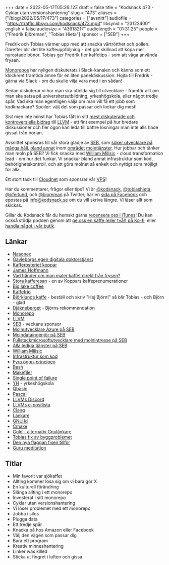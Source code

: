 +++
date = 2022-05-17T05:26:12Z
draft = false
title = "Kodsnack 473 - Cyklar utan versionshantering"
slug = "473"
aliases = ["/blog/2022/05/17/473"]
categories = ["avsnitt"]
audiofile = "https://traffic.libsyn.com/kodsnack/473.mp3"
libsynid = "23122400"
english = false
audiosize = "43918217"
audiolength = "01:31:25"
people = ["Fredrik Björeman", "Tobias Hieta"]
sponsor = ["SEB"]
+++

Fredrik och Tobias värmer upp med att snacka vårtrötthet och pollen. Därefter blir det lite kaffeuppföljning - det gör skillnad att köpa mer nyrostade bönor. Tobias ger Fredrik fler kaffetips - som att våga använda frysen.

[Monorepos](https://en.wikipedia.org/wiki/Monorepo) har nyligen diskuterats i Slack-kanalen och känns som ett klockrent framtida ämne för en liten paneldiskussion. Hojta till Fredrik - gärna via Slack - om du skulle vilja vara med i en sådan!

Sedan diskuterar vi hur man ska utbilda sig till utvecklare - framför allt om man ska satsa på universitetsutbildning, yrkeshögskola, eller något tredje spår. Vad ska man egentligen välja om man vill få ett jobb som kodknackare? Spoiler: välj det som passar och lockar dig mest!

Sist men inte minst har Tobias fått in sitt [mest diskuterade och kontroversiella bidrag](https://reviews.llvm.org/D124153) till [LLVM](https://en.wikipedia.org/wiki/LLVM) - ett fint exempel på hur bredare diskussioner och fler ögon kan leda till bättre lösningar man inte alls hade gissat från början.

Avsnittet sponsras till vår stora glädje av [SEB](https://seb.se/), som [söker utvecklare på många håll](https://sebgroup.com/sv/karriar/vilka-ar-vi/karriar-i-seb/hitta-ditt-nya-jobb/vara-lediga-tjanster), [bland annat](https://sebgroup.com/sv/karriar/vilka-ar-vi/karriar-i-seb/hitta-ditt-nya-jobb/vara-lediga-tjanster/jobbannonser/azure-cloud-developer_2a461697-9fda-4b38-829c-bf0bb84a8925) inom [området](https://sebgroup.com/sv/karriar/vilka-ar-vi/karriar-i-seb/hitta-ditt-nya-jobb/vara-lediga-tjanster/jobbannonser/data-engineer-cloudenabler-to-seb-in-stockholm_6776eafe-789c-4845-b4ad-1e6d14520928) [molntjänster](https://sebgroup.com/sv/karriar/vilka-ar-vi/karriar-i-seb/hitta-ditt-nya-jobb/vara-lediga-tjanster/jobbannonser/full-stack-microsoft-developer-with-interest-for-cloud-at-seb-in-stockholm_ce62d5aa-72b1-4a01-963f-d0186c18b6b7). Hur jobbar och tänker man moln på SEB? Vi fick snacka med [William Milisic](https://www.linkedin.com/in/williammilisic/) - cloud transformation lead - om hur det funkar. Vi snackar bland annat infrastruktur som kod, behörighetskontroll, och att göra molnet så enkelt och nyttigt som möjligt för alla.

Ett stort tack till [Cloudnet](https://www.cloudnet.se) som sponsrar vår [VPS](https://en.wikipedia.org/wiki/Virtual_private_server)!

Har du kommentarer, frågor eller tips? Vi är [@kodsnack](https://www.twitter.com/kodsnack), [@tobiashieta](https://www.twitter.com/tobiashieta), [@oferlund](https://www.twitter.com/oferlund), och [@bjoreman](https://www.twitter.com/bjoreman) på Twitter, har en [sida på Facebook](https://www.facebook.com/kodsnack) och epostas på [info@kodsnack.se](mailto:info@kodsnack.se) om du vill skriva längre. Vi läser allt som skickas.

Gillar du Kodsnack får du hemskt gärna [recensera oss i iTunes](https://itunes.apple.com/se/podcast/kodsnack/id561631498?l=en)! Du kan också stödja podden genom att <a href="https://ko-fi.com/kodsnack" rel="payment">ge oss en kaffe (eller två!) på Ko-fi</a>, eller [handla något i vår butik](https://shop.spreadshirt.se/kodsnack/).

## Länkar ##
* [Nasonex](https://www.fass.se/LIF/product?userType=2&nplId=19970411000105)
* [Gävleborgs egen digitala doktorstjänst](https://www.1177.se/Gavleborg/om-1177-vardguiden/e-tjanster-pa-1177-vardguiden/min-vard-gavleborg/sa-fungerar-min-vard-gavleborg/)
* [Kafferosteriet koppar](https://kafferosterietkoppar.se)
* [James Hoffmann](https://www.youtube.com/channel/UCMb0O2CdPBNi-QqPk5T3gsQ)
* [Vad händer om man maler kaffet direkt från frysen?](https://www.youtube.com/watch?v=5uT5_IWWb00)
* [Stora kafferesan](https://kafferosterietkoppar.se/prenumerera/kaffebonor/stora-kafferesan-kaffebonor/) - en av Koppars kaffeprenumerationer
* [Big lake coffee](https://biglakecoffee.se)
* [Kaffetrio](https://biglakecoffee.se/products/big-lake-coffee-trio-3-x-250g)
* [Björklunds kaffe](https://www.bjorklundskaffe.se) - beställ och skriv "Hej Björn!" så blir Tobias - och Björn - glad
* [Djäkneberget](https://webshop.bjorklundskaffe.se/lokalt-kaffe-1/djakneberget.html) - Björns rekommendation
* [Monorepo](https://en.wikipedia.org/wiki/Monorepo)
* [LLVM](https://en.wikipedia.org/wiki/LLVM)
* [SEB](https://seb.se/) - veckans sponsor
* [Molnutvecklare Azure på SEB](https://sebgroup.com/sv/karriar/vilka-ar-vi/karriar-i-seb/hitta-ditt-nya-jobb/vara-lediga-tjanster/jobbannonser/azure-cloud-developer_2a461697-9fda-4b38-829c-bf0bb84a8925)
* [Molndataingenjör på SEB](https://sebgroup.com/sv/karriar/vilka-ar-vi/karriar-i-seb/hitta-ditt-nya-jobb/vara-lediga-tjanster/jobbannonser/data-engineer-cloudenabler-to-seb-in-stockholm_6776eafe-789c-4845-b4ad-1e6d14520928)
* [Fullstackmicrosoftutvecklare med molnintresse på SEB](https://sebgroup.com/sv/karriar/vilka-ar-vi/karriar-i-seb/hitta-ditt-nya-jobb/vara-lediga-tjanster/jobbannonser/full-stack-microsoft-developer-with-interest-for-cloud-at-seb-in-stockholm_ce62d5aa-72b1-4a01-963f-d0186c18b6b7)
* [Alla lediga tjänster på SEB](https://sebgroup.com/sv/karriar/vilka-ar-vi/karriar-i-seb/hitta-ditt-nya-jobb/vara-lediga-tjanster)
* [William Milisic](https://www.linkedin.com/in/williammilisic/)
* [Infrastruktur som kod](https://en.wikipedia.org/wiki/Infrastructure_as_code)
* [Fyra ögon-principen](https://en.wikipedia.org/wiki/Two-man_rule)
* [Bash](https://en.wikipedia.org/wiki/Bash_(Unix_shell))
* [Makefiler](https://en.wikipedia.org/wiki/Make_(software)#Makefile)
* [Single point of failure](https://en.wikipedia.org/wiki/Single_point_of_failure)
* [YH](https://sv.wikipedia.org/wiki/Yrkeshögskola_i_Sverige) - yrkeshögskola
* [Qbasic](https://en.wikipedia.org/wiki/QBasic)
* [Pascal](https://en.wikipedia.org/wiki/Pascal_%28programming_language%29)
* [LLVMs Discord](https://discord.gg/xS7Z362)
* [LLVMs e-postlista](https://lists.llvm.org/mailman/listinfo)
* [Clang](https://en.wikipedia.org/wiki/Clang)
* [Länkare](https://en.wikipedia.org/wiki/Linker_%28computing%29)
* [GNU ld](https://ftp.gnu.org/old-gnu/Manuals/ld-2.9.1/html_mono/ld.html)
* [Cmake](https://en.wikipedia.org/wiki/CMake)
* [Gold - alternativ Gnulänkare](https://en.wikipedia.org/wiki/Gold_%28linker%29)
* [Tobias fix av byggproblemet](https://reviews.llvm.org/D124153)
* [Den nya flaggan fixen tillför](https://llvm.org/docs/CMake.html#cmake-build-type)
* [Guru meditation](https://en.wikipedia.org/wiki/Guru_Meditation)

## Titlar ##
* Min favorit var sjökaffet
* Allting kommer lösa sig om vi bara gör X
* En kulturell förändring
* Slänga allting i ett monorepo
* Investerat i sitt monorepo
* Cyklar utan versionshantering
* Vi löser problemet med ett monorepo
* Jobba i silos
* Plugga data
* Ett tredje spår
* Knacka på hos Amazon eller Facebook
* Välj den vägen som passar dig
* Bara ett program
* Kreativ minneshantering
* Linker was killed
* Sticka ut fingret i luften och gissa